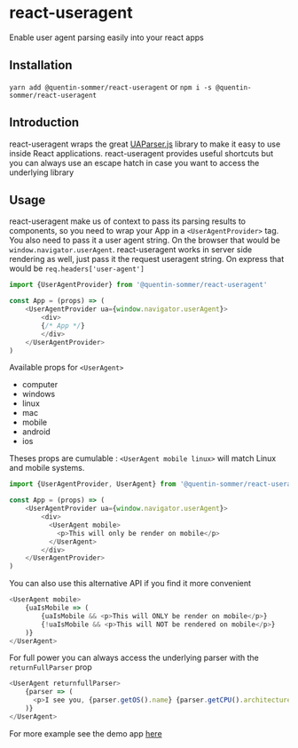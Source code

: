 # react-useragent
<!--
[![Travis][build-badge]][build]
[![npm package][npm-badge]][npm]
[![Coveralls][coveralls-badge]][coveralls]

[build-badge]: https://img.shields.io/travis/quentin-sommer/react-useragent/master.png?style=flat-square
[build]: https://travis-ci.org/quentin-sommer/react-useragent

[npm-badge]: https://img.shields.io/npm/v/npm-package.png?style=flat-square
[npm]: https://www.npmjs.org/package/npm-package

[coveralls-badge]: https://img.shields.io/coveralls/quentin-sommer/react-useragent/master.png?style=flat-square
[coveralls]: https://coveralls.io/github/quentin-sommer/react-useragent
-->

Enable user agent parsing easily into your react apps

## Installation

`yarn add @quentin-sommer/react-useragent` or `npm i -s @quentin-sommer/react-useragent`

## Introduction

react-useragent wraps the great [UAParser.js](https://github.com/faisalman/ua-parser-js) library to make it easy to use inside React applications.
react-useragent provides useful shortcuts but you can always use an escape hatch in case you want to access the underlying library

## Usage

react-useragent make us of context to pass its parsing results to components, so you need to wrap your App in a `<UserAgentProvider>` tag.
You also need to pass it a user agent string. On the browser that would be `window.navigator.userAgent`.
react-useragent works in server side rendering as well, just pass it the request useragent string. On express that would be `req.headers['user-agent']`

``` js
import {UserAgentProvider} from '@quentin-sommer/react-useragent'

const App = (props) => (
    <UserAgentProvider ua={window.navigator.userAgent}>
        <div>
        {/* App */}
        </div>
    </UserAgentProvider>
)

```
Available props for `<UserAgent>`
* computer
* windows
* linux
* mac
* mobile
* android
* ios 

Theses props are cumulable : `<UserAgent mobile linux>` will match Linux and mobile systems.

``` js
import {UserAgentProvider, UserAgent} from '@quentin-sommer/react-useragent'

const App = (props) => (
    <UserAgentProvider ua={window.navigator.userAgent}>
        <div>
          <UserAgent mobile>
            <p>This will only be render on mobile</p>
          </UserAgent>
        </div>
    </UserAgentProvider>
)
```

You can also use this alternative API if you find it more convenient
``` js
<UserAgent mobile>
    {uaIsMobile => (
        {uaIsMobile && <p>This will ONLY be render on mobile</p>}
        {!uaIsMobile && <p>This will NOT be rendered on mobile</p>}
    )}
</UserAgent>
```

For full power you can always access the underlying parser with the `returnFullParser` prop
``` js
<UserAgent returnfullParser>
    {parser => (
      <p>I see you, {parser.getOS().name} {parser.getCPU().architecture}</p>
    )}
</UserAgent>
```

For more example see the demo app [here](https://github.com/quentin-sommer/react-useragent/blob/master/demo/src/index.js)

